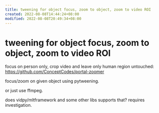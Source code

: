 ```yaml
---
title: tweening for object focus, zoom to object, zoom to video ROI
created: 2022-08-08T14:44:24+08:00
modified: 2022-08-08T20:49:34+08:00
---
```


# tweening for object focus, zoom to object, zoom to video ROI

focus on person only, crop video and leave only human region untouched:
https://github.com/ConceptCodes/portal-zoomer

focus/zoom on given object using pytweening.

or just use ffmpeg.

does vidpy/mltframework and some other libs supports that? requires investigation.
